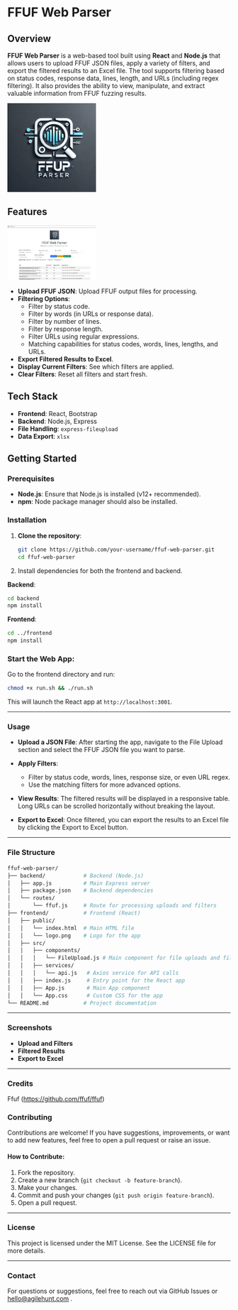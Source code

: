 # FFUF Web Parser

## Overview

**FFUF Web Parser** is a web-based tool built using **React** and **Node.js** that allows users to upload FFUF JSON files, apply a variety of filters, and export the filtered results to an Excel file. The tool supports filtering based on status codes, response data, lines, length, and URLs (including regex filtering). It also provides the ability to view, manipulate, and extract valuable information from FFUF fuzzing results.

<img src="./frontend/public/logo.png" alt="Logo" width="200"/>


## Features

<img src="./dashboard.png" alt="Logo" width="200"/>


- **Upload FFUF JSON**: Upload FFUF output files for processing.
- **Filtering Options**:
  - Filter by status code.
  - Filter by words (in URLs or response data).
  - Filter by number of lines.
  - Filter by response length.
  - Filter URLs using regular expressions.
  - Matching capabilities for status codes, words, lines, lengths, and URLs.
- **Export Filtered Results to Excel**.
- **Display Current Filters**: See which filters are applied.
- **Clear Filters**: Reset all filters and start fresh.

## Tech Stack

- **Frontend**: React, Bootstrap
- **Backend**: Node.js, Express
- **File Handling**: `express-fileupload`
- **Data Export**: `xlsx`

## Getting Started

### Prerequisites

- **Node.js**: Ensure that Node.js is installed (v12+ recommended).
- **npm**: Node package manager should also be installed.


### Installation

1. **Clone the repository**:

   ```bash
   git clone https://github.com/your-username/ffuf-web-parser.git
   cd ffuf-web-parser
   ```

2. Install dependencies for both the frontend and backend.

**Backend**:

   ```bash
   cd backend
   npm install
   ```

**Frontend**:

   ```bash
   cd ../frontend
   npm install
   ```

### Start the Web App:

Go to the frontend directory and run:

   ```bash
   chmod +x run.sh && ./run.sh
   ```

This will launch the React app at `http://localhost:3001`.

---

### Usage

- **Upload a JSON File**: After starting the app, navigate to the File Upload section and select the FFUF JSON file you want to parse.

- **Apply Filters**:
  - Filter by status code, words, lines, response size, or even URL regex.
  - Use the matching filters for more advanced options.

- **View Results**: The filtered results will be displayed in a responsive table. Long URLs can be scrolled horizontally without breaking the layout.

- **Export to Excel**: Once filtered, you can export the results to an Excel file by clicking the Export to Excel button.

---

### File Structure

```graphql
ffuf-web-parser/
├── backend/            # Backend (Node.js)
│   ├── app.js          # Main Express server
│   ├── package.json    # Backend dependencies
│   └── routes/
│       └── ffuf.js     # Route for processing uploads and filters
├── frontend/           # Frontend (React)
│   ├── public/
│   │   └── index.html  # Main HTML file
│   │   └── logo.png    # Logo for the app
│   ├── src/
│   │   ├── components/
│   │   │   └── FileUpload.js # Main component for file uploads and filtering
│   │   ├── services/
│   │   │   └── api.js   # Axios service for API calls
│   │   ├── index.js     # Entry point for the React app
│   │   ├── App.js       # Main App component
│   │   └── App.css      # Custom CSS for the app
└── README.md           # Project documentation
```

---

### Screenshots

- **Upload and Filters**
- **Filtered Results**
- **Export to Excel**

---

### Credits

Ffuf (https://github.com/ffuf/ffuf) 

### Contributing

Contributions are welcome! If you have suggestions, improvements, or want to add new features, feel free to open a pull request or raise an issue.

#### How to Contribute:

1. Fork the repository.
2. Create a new branch (`git checkout -b feature-branch`).
3. Make your changes.
4. Commit and push your changes (`git push origin feature-branch`).
5. Open a pull request.

---

### License

This project is licensed under the MIT License. See the LICENSE file for more details.

---

### Contact

For questions or suggestions, feel free to reach out via GitHub Issues or hello@agilehunt.com .
